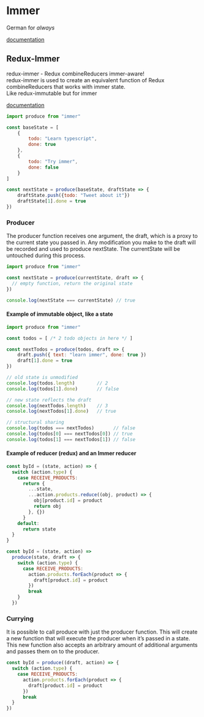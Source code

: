 # Immer  
German for *always*

[documentation](https://immerjs.github.io/immer/docs/introduction)

## Redux-Immer  
redux-immer - Redux combineReducers immer-aware!  
redux-immer is used to create an equivalent function of Redux combineReducers that works with immer state.  
Like redux-immutable but for immer  

[documentation](https://github.com/salvoravida/redux-immer)

```javascript
import produce from "immer"

const baseState = [
    {
        todo: "Learn typescript",
        done: true
    },
    {
        todo: "Try immer",
        done: false
    }
]

const nextState = produce(baseState, draftState => {
    draftState.push({todo: "Tweet about it"})
    draftState[1].done = true
})
```

### Producer  
The producer function receives one argument, the draft, which is a proxy to the current state you passed in. Any modification you make to the draft will be recorded and used to produce nextState. The currentState will be untouched during this process.  

```javascript
import produce from "immer"

const nextState = produce(currentState, draft => {
  // empty function, return the original state
})

console.log(nextState === currentState) // true
```

#### Example of immutable object, like a state  

```javascript
import produce from "immer"

const todos = [ /* 2 todo objects in here */ ]

const nextTodos = produce(todos, draft => {
    draft.push({ text: "learn immer", done: true })
    draft[1].done = true
})

// old state is unmodified
console.log(todos.length)        // 2
console.log(todos[1].done)       // false

// new state reflects the draft
console.log(nextTodos.length)    // 3
console.log(nextTodos[1].done)   // true

// structural sharing
console.log(todos === nextTodos)       // false
console.log(todos[0] === nextTodos[0]) // true
console.log(todos[1] === nextTodos[1]) // false
```

#### Example of reducer (redux) and an Immer reducer  

```javascript
const byId = (state, action) => {
  switch (action.type) {
    case RECEIVE_PRODUCTS:
      return {
        ...state,
        ...action.products.reduce((obj, product) => {
          obj[product.id] = product
          return obj
        }, {})
      }
    default:      
      return state
  }
}
```

```javascript
const byId = (state, action) =>
  produce(state, draft => {
    switch (action.type) {
      case RECEIVE_PRODUCTS:
        action.products.forEach(product => {
          draft[product.id] = product
        })
        break
    }
  })
```

### Currying  
It is possible to call produce with just the producer function. This will create a new function that will execute the producer when it’s passed in a state. This new function also accepts an arbitrary amount of additional arguments and passes them on to the producer.  

```javascript
const byId = produce((draft, action) => {
  switch (action.type) {
    case RECEIVE_PRODUCTS:
      action.products.forEach(product => {
        draft[product.id] = product
      })
      break
  }
})
```